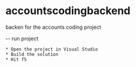 # accountscodingbackend
backen for the accounts coding project

-- run project

	* Open the project in Visual Studio
	* Build the solution
	* Hit f5